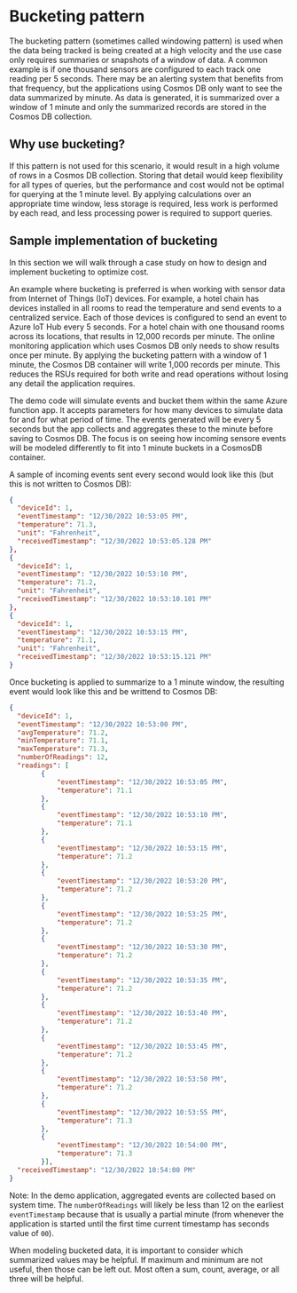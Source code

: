 # Bucketing pattern

The bucketing pattern (sometimes called windowing pattern) is used when the data being tracked is being created at a 
high velocity and the use case only requires summaries or snapshots of a window of data. A common example is if one 
thousand sensors are configured to each track one reading per 5 seconds. There may be an alerting system that benefits 
from that frequency, but the applications using Cosmos DB only want to see the data summarized by minute. As data is generated,
it is summarized over a window of 1 minute and only the summarized records are stored in the Cosmos DB collection.

## Why use bucketing?
If this pattern is not used for this scenario, it would result in a high volume of rows in a Cosmos DB collection. 
Storing that detail would keep flexibility for all types of queries, but the performance and cost would not be 
optimal for querying at the 1 minute level. By applying calculations over an appropriate time window, less storage 
is required, less work is performed by each read, and less processing power is required to support queries.

## Sample implementation of bucketing
In this section we will walk through a case study on how to design and implement bucketing to optimize cost.

An example where bucketing is preferred is when working with sensor data from Internet of Things (IoT) devices. For 
example, a hotel chain has devices installed in all rooms to read the temperature and send events to a 
centralized service. Each of those devices is configured to send an event to Azure IoT Hub every 5 seconds. For a hotel 
chain with one thousand rooms across its locations, that results in 12,000 records per minute. The 
online monitoring application which uses Cosmos DB only needs to show results once per minute. By applying the 
bucketing pattern with a window of 1 minute, the Cosmos DB container will write 1,000 records per minute. This 
reduces the RSUs required for both write and read operations without losing any detail the application requires.

The demo code will simulate events and bucket them within the same Azure function app. It accepts parameters for how many devices to simulate data for and for what period of time. The events generated will be every 5 seconds but the app collects and aggregates these to the minute before saving to Cosmos DB. The focus is on seeing how incoming sensore events will be modeled differently to fit into 1 minute buckets in a CosmosDB container.

A sample of incoming events sent every second would look like this (but this is not written to Cosmos DB):

```json
{
  "deviceId": 1,
  "eventTimestamp": "12/30/2022 10:53:05 PM",
  "temperature": 71.3,
  "unit": "Fahrenheit",
  "receivedTimestamp": "12/30/2022 10:53:05.128 PM"
},
{
  "deviceId": 1,
  "eventTimestamp": "12/30/2022 10:53:10 PM",
  "temperature": 71.2,
  "unit": "Fahrenheit",
  "receivedTimestamp": "12/30/2022 10:53:10.101 PM"
},
{
  "deviceId": 1,
  "eventTimestamp": "12/30/2022 10:53:15 PM",
  "temperature": 71.1,
  "unit": "Fahrenheit",
  "receivedTimestamp": "12/30/2022 10:53:15.121 PM"
}
```

Once bucketing is applied to summarize to a 1 minute window, the resulting event would look like this and be writtend to Cosmos DB:
```json
{
  "deviceId": 1,
  "eventTimestamp": "12/30/2022 10:53:00 PM",
  "avgTemperature": 71.2,
  "minTemperature": 71.1,
  "maxTemperature": 71.3,
  "numberOfReadings": 12,
  "readings": [
        {
            "eventTimestamp": "12/30/2022 10:53:05 PM",
            "temperature": 71.1
        },
        {
            "eventTimestamp": "12/30/2022 10:53:10 PM",
            "temperature": 71.1
        },
        {
            "eventTimestamp": "12/30/2022 10:53:15 PM",
            "temperature": 71.2
        },
        {
            "eventTimestamp": "12/30/2022 10:53:20 PM",
            "temperature": 71.2
        },
        {
            "eventTimestamp": "12/30/2022 10:53:25 PM",
            "temperature": 71.2
        },
        {
            "eventTimestamp": "12/30/2022 10:53:30 PM",
            "temperature": 71.2
        },
        {
            "eventTimestamp": "12/30/2022 10:53:35 PM",
            "temperature": 71.2
        },
        {
            "eventTimestamp": "12/30/2022 10:53:40 PM",
            "temperature": 71.2
        },
        {
            "eventTimestamp": "12/30/2022 10:53:45 PM",
            "temperature": 71.2
        },
        {
            "eventTimestamp": "12/30/2022 10:53:50 PM",
            "temperature": 71.2
        },
        {
            "eventTimestamp": "12/30/2022 10:53:55 PM",
            "temperature": 71.3
        },
        {
            "eventTimestamp": "12/30/2022 10:54:00 PM",
            "temperature": 71.3
        }],
  "receivedTimestamp": "12/30/2022 10:54:00 PM"
}
```
Note: In the demo application, aggregated events are collected based on system time. The `numberOfReadings` will likely be less than 12 on the earliest `eventTimestamp` because that is usually a partial minute (from whenever the application is started until the first time current timestamp has seconds value of `00`).

When modeling bucketed data, it is important to consider which summarized values may be helpful. If maximum and 
minimum are not useful, then those can be left out. Most often a sum, count, average, or all three will be helpful.